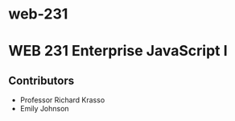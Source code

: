 # web-231
# WEB 231 Enterprise JavaScript I 
## Contributors
* Professor Richard Krasso
* Emily Johnson